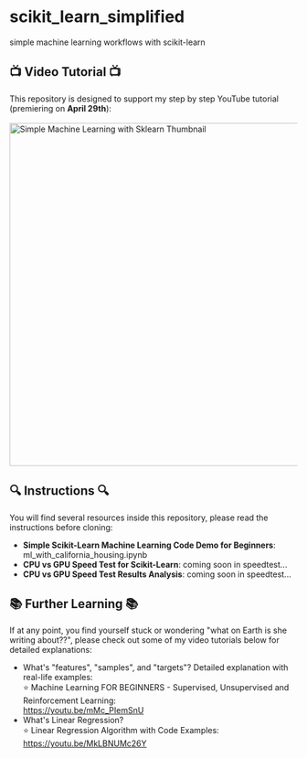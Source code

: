 # scikit_learn_simplified
simple machine learning workflows with scikit-learn

## 📺 Video Tutorial 📺
This repository is designed to support my step by step YouTube tutorial (premiering on **April 29th**):
<br>
<br>
<a href="https://youtu.be/-IvNzmrcyUM">
<img src="https://github.com/user-attachments/assets/25604b39-7da3-4916-b5c6-18292efb3017" style="width:600px;" alt="Simple Machine Learning with Sklearn Thumbnail">
</a>

## 🔍 Instructions 🔍
You will find several resources inside this repository, please read the instructions before cloning:
- **Simple Scikit-Learn Machine Learning Code Demo for Beginners**: ml_with_california_housing.ipynb
- **CPU vs GPU Speed Test for Scikit-Learn**: coming soon in speedtest...
- **CPU vs GPU Speed Test Results Analysis**: coming soon in speedtest...

## 📚 Further Learning 📚
If at any point, you find yourself stuck or wondering "what on Earth is she writing about??", please check out some of my video tutorials below for detailed explanations:

- What's "features", "samples", and "targets"? Detailed explanation with real-life examples:
   <br>
   ⭐ Machine Learning FOR BEGINNERS - Supervised, Unsupervised and Reinforcement Learning:
   <br>
       https://youtu.be/mMc_PIemSnU
- What's Linear Regression?
  <br>
  ⭐ Linear Regression Algorithm with Code Examples:
  <br>
      https://youtu.be/MkLBNUMc26Y
